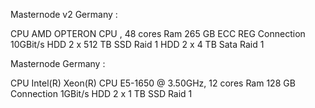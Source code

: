 Masternode v2 Germany :	 

 CPU	AMD OPTERON CPU , 48 cores
 Ram	265 GB ECC REG
 Connection	10GBit/s
 HDD	2 x 512 TB SSD Raid 1
 HDD  2 x   4 TB Sata Raid 1

Masternode Germany :	 

 CPU	Intel(R) Xeon(R) CPU E5-1650 @ 3.50GHz, 12 cores
 Ram	 128 GB
 Connection	1GBit/s
 HDD	2 x 1 TB SSD Raid 1
 
 
